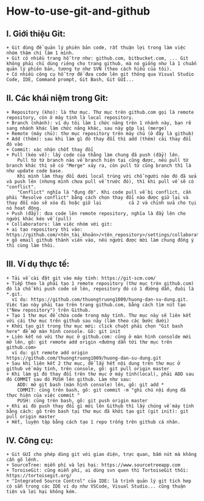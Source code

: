 # How-to-use-git-and-github
## I.  Giới thiệu Git:
    + Git dùng để quản lý phiên bản code, rất thuận lợi trong làm việc nhóm thậm chí làm 1 mình.
    + Git có nhiều trang hỗ trợ như: github.com, bitbucket.com, ... Git không phải chỉ dùng riêng cho trang github, mà nó giống như là 1 chuẩn quản lý phiên bản, tương tự như SVN (theo cách hiểu của tôi).
    + Có nhiều công cụ hỗ trợ để đưa code lên git thông qua Visual Studio Code, IDE, Command prompt, Git Bash, Git GUI...

## II. Các khái niệm trong Git:
    + Repository (kho): là thư mục. Thư mục trên github.com gọi là remote repository, còn ở máy tính là local repository.
    + Branch (nhánh): ví dụ tôi làm 1 chức năng trên 1 nhánh này, bạn rẽ sang nhánh khác làm chức năng khác, sau này gộp lại (merge)
    + Remote (máy chủ): thư mục repository trên máy chủ (ở đây là github)
    + Add (thêm): sau khi làm gì đó thay đổi thì add (thêm) cái thay đổi đó vào
    + Commit: xác nhận chốt thay đổi
    + Pull (kéo về): lấy code của thằng làm chung đã push (đẩy) lên.
        Pull từ từ branch nào về branch hiện tại cũng được, nếu pull từ branch khác thì sẽ có "Merge" xảy ra, còn pull từ cũng branch thì là như update code base. 
        Khi mình làm thay đổi dưới local trùng với chỗ người nào đó đã sửa và push lên (nhưng mình chưa pull về trước đó), thì khi pull về sẽ có "conflict". 
        "Conflict" nghĩa là "đụng độ". Khi code pull về bị conflict, cần phải "Resolve conflict" bằng cách chọn thay đổi nào được giữ lại và thay đổi nào sẽ xóa đi hoặc giữ lại          cả 2 và chỉnh sửa cho tụi nó hoạt động.
    + Push (đẩy): đưa code lên remote repository, nghĩa là đẩy lên cho người khác kéo về (pull)
    + Collaborators: làm việc nhóm với git:
    + ai tạo repository thì vào: https://github.com/<tên_tài_khoản>/<tên_repository>/settings/collaboration
    + gõ email github thành viên vào, nếu người được mời làm chung đồng ý thì cùng làm thôi.
    
## III. Ví dụ thực tế:
    + Tải về cài đặt git vào máy tính: https://git-scm.com/
    + Tiếp theo là phải tạo 1 remote repository (thư mục trên github.com) đó là chỗ khi push code sẽ lên, repository đó có 1 đừờng dẫn, đuôi là *.git.
      ví dụ: https://github.com/thuongtruong1009/huong-dan-su-dung.git. Việc tạo này phải tạo trên trang github.com, bằng cách tìm nút tạo ("New repository") trên Github.
    + Tạo 1 thư mục để chứa code trong máy tính. Thư mục này sẽ liên kết với cái thư mục trên github sau này (làm theo các bước dưới)
    + Khởi tạo git trong thư mục mới: click chuột phải chọn "Git bash here" để mở màn hình console. Gõ: git init
    + Liên kết nó với thư mục ở github.com: cũng ở màn hình consolde mới mở lên, gõ: git remote add origin <đường dẫn tới thư mục trên github.com>
      ví dụ: git remote add origin https://github.com/thuongtruong1009/huong-dan-su-dung.git
    + Sau khi liên kết 2 thư mục, để lấy hết nội dung trên thư mục ở github về máy tính, trên console, gõ: git pull origin master
    + Khi làm gì đó thay đổi trên thư mục ở máy tính(local), phải ADD sau đó COMMIT sau đó PUSH lên github. Làm như sau:
        ADD: mở git bash (màn hình console) lên, gõ: git add *
        COMMIT: cũng trên bash, gõ: git commit -m "ghi chú nội dụng đã thực hiện của việc commit "
        PUSH: cũng trên bash, gõ: git push origin master
    + Khi ai đó push thay đổi gì mới lên Github thì lấy chúng về máy tính bằng cách: gõ trên bash tại thư mục đã khởi tạo git (git init): git pull origin master
    + Hết, luyện tập bằng cách tạo 1 repo trống trên github cá nhân.
    
## IV. Công cụ:
    + Git GUI cho phép dùng git với giao diện, trực quan, bấm nút mà không cần gõ lệnh.
    + SourceTree: miễn phí và lợi hại: https://www.sourcetreeapp.com
    + ToroiseGit: cũng miễn phí, ai dùng svn quen thì TortoiseGit thôi: https://tortoisegit.org/
    + "Integrated Source Control" của IDE: là trình quản lý git tích hơp có sẵn trong các IDE ví dụ như VSCode, Visual Studio... cũng thuận tiện và lợi hại không kém.
